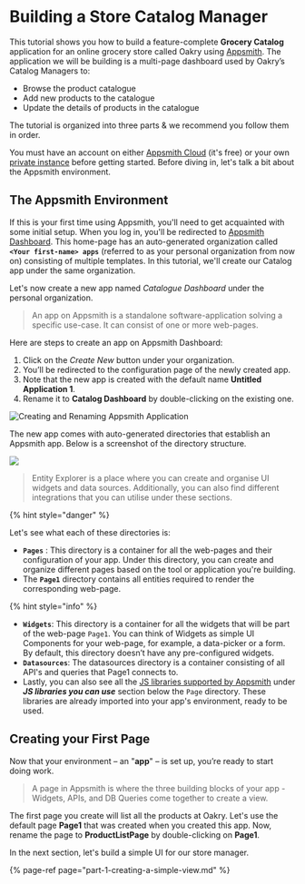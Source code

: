 # Building a Store Catalog Manager

This tutorial shows you how to build a feature-complete **Grocery Catalog** application for an online grocery store called Oakry using [Appsmith](https://app.appsmith.com/). The application we will be building is a multi-page dashboard used by Oakry’s Catalog Managers to:

* Browse the product catalogue
* Add new products to the catalogue
* Update the details of products in the catalogue

The tutorial is organized into three parts & we recommend you follow them in order.

You must have an account on either [Appsmith Cloud](https://docs.appsmith.com/quick-start#appsmith-cloud) \(it's free\) or your own[ private instance](https://github.com/appsmithorg/appsmith-docs/tree/5d6955dfa772ae1560af4c3bce9c4f60faef5599/tutorials/setup/README.md) before getting started. Before diving in, let's talk a bit about the Appsmith environment.

## The Appsmith Environment

If this is your first time using Appsmith, you'll need to get acquainted with some initial setup. When you log in, you'll be redirected to [Appsmith Dashboard](https://app.appsmith.com/applications). This home-page has an auto-generated organization called **`<Your first-name> apps`** \(referred to as your personal organization from now on\) consisting of multiple templates. In this tutorial, we'll create our Catalog app under the same organization.

Let's now create a new app named _Catalogue Dashboard_ under the personal organization.

> An app on Appsmith is a standalone software-application solving a specific use-case. It can consist of one or more web-pages.

Here are steps to create an app on Appsmith Dashboard:

1. Click on the _Create New_ button under your organization.
2. You’ll be redirected to the configuration page of the newly created app.
3. Note that the new app is created with the default name **Untitled Application 1**.
4. Rename it to **Catalog Dashboard** by double-clicking on the existing one.

![Creating and Renaming Appsmith Application](https://lh3.googleusercontent.com/uTBER5l7d5mpWZ_PlFZMfnezoyS2B7mS3eQE91SuxhQKAE1zngWSlXQZIBtKV536Hr3lHM0j7E9ohmDOFq4EIILhrndO178PFeGgw0zplCEiXewAzrQQO5Lyt4NpZMAdlI0TngaW)

The new app comes with auto-generated directories that establish an Appsmith app. Below is a screenshot of the directory structure.

![](https://lh3.googleusercontent.com/mIIYBrTl38OXm9gDaOQIlG-7PsCJBhBcmJmg3iJPheczmdCb_4sFZarfG_zhLko-9A1tqGfj5X4huj3Hx6uixGYRBXlKr-nCA-VD44CbY0l6uI_-evHvQ4udOe7N9uAFRjUZuL2h)

> Entity Explorer is a place where you can create and organise UI widgets and data sources. Additionally, you can also find different integrations that you can utilise under these sections.

{% hint style="danger" %}

Let's see what each of these directories is:

* **`Pages`** : This directory is a container for all the web-pages and their configuration of your app. Under this directory, you can create and organize different pages based on the tool or application you're building.
* The **`Page1`** directory contains all entities required to render the corresponding web-page.

{% hint style="info" %}

* **`Widgets`**: This directory is a container for all the widgets that will be part of the web-page `Page1`. You can think of Widgets as simple UI Components for your web-page, for example, a data-picker or a form. By default, this directory doesn’t have any pre-configured widgets.
* **`Datasources`**: The datasources directory is a container consisting of all API's and queries that Page1 connects to.
* Lastly, you can also see all the [JS libraries supported by Appsmith](https://docs.appsmith.com/core-concepts/connecting-ui-and-logic/working-with-js-libraries#included-js-libraries) under _**JS libraries you can use**_ section below the `Page` directory. These libraries are already imported into your app's environment, ready to be used.

## Creating your First Page

Now that your environment – an "**app**" – is set up, you’re ready to start doing work.

> A page in Appsmith is where the three building blocks of your app - Widgets, APIs, and DB Queries come together to create a view.

The first page you create will list all the products at Oakry. Let's use the default page **Page1** that was created when you created this app. Now, rename the page to **ProductListPage** by double-clicking on **Page1**.

In the next section, let's build a simple UI for our store manager.

{% page-ref page="part-1-creating-a-simple-view.md" %}

